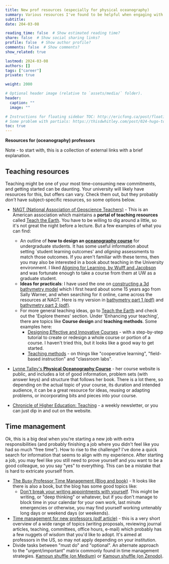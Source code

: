 ```yaml
---
title: New prof resources (especially for physical oceanography)
summary: Various resources I've found to be helpful when engaging with academia as a professor.  Especially teaching resources, but I'll add as I remember things.
subtitle: 
date: 204-03-08

reading_time: false  # Show estimated reading time?
share: false  # Show social sharing links?
profile: false  # Show author profile?
comments: false  # Show comments?
show_related: true

lastmod: 2024-03-08
authors: []
tags: ["career"]
private: true

weight: 2000

# Optional header image (relative to `assets/media/` folder).
header:
  caption: ""
  image: ""

# Instructions for floating sidebar TOC: http://ericfong.ca/post/floatingtoc/
# Some problem with partials: https://thisdwhitley.com/post/024-hugo-toc/
toc: true
---
```



**Resources for (oceanography) professors**

<!--{{< toc >}}-->
Note - to start with, this is a collection of external links with a brief explanation.

## Teaching resources

Teaching might be one of  your most time-consuming new commitments, and getting started can be daunting.  Your university will likely have resources for this, but offers can vary.  Check them out, but they probably *don't* have subject-specific resources, so some options below.

- [NAGT (National Association of Geoscience Teachers)](https://nagt.org/index.html) - This is an American association which maintains a **portal of teaching resources** called [Teach the Earth](https://serc.carleton.edu/teachearth/index.html).  You have to be willing to dig around a little, so it's not great the night before a lecture.  But a few examples of what you can find:
  - An outline of **how to design an [oceanography course](https://serc.carleton.edu/teachearth/index.html)** for undergraduate students.  It has some useful information about setting `student learning outcomes' and *aligning* assessments to match those outcomes.  If you aren't familiar with these terms, then you may also be interested in a book about teaching in the University environment.  I liked [Aligning for Learning, by Wulff and Jacobson](https://search.worldcat.org/de/title/57373791) and was fortunate enough to take a course from them at UW as a graduate student.
  - **Ideas for practicals**: I have used the one on [constructing a 3d bathymetry model](https://nagt.org/nagt/teaching_resources/teachingmaterials/124130.html) which I first heard about some 15 years ago from Sally Warner, and when searching for it online, came across the resources at NAGT.  Here is my version in [bathymetry part 1 (pdf)](../../files/2023-MessFern-bathy1.pdf) and [bathymetry part 2 (pdf)](../../files/2023-MessFern-bathy2.pdf).
  - For more general teaching ideas, go to [Teach the Earth](https://serc.carleton.edu/teachearth/index.html) and check out the 'Explore themes' section.  Under 'Enhancing your teaching',  there are topics like **Course design** and **teaching methods**.  Some examples here:
    - [Designing Effective and Innovative Courses](https://serc.carleton.edu/NAGTWorkshops/coursedesign/index.html) - with a step-by-step tutorial to create or redesign a whole course or portion of a course.  I haven't tried this, but it looks like a good way to get started.
    - [Teaching methods](https://serc.carleton.edu/sp/library/pedagogies.html) - on things like "cooperative learning", "field-based instruction" and "classroom labs".

- [Lynne Talley's **Physical Oceanography Course**](http://sam.ucsd.edu/ltalley/sio210/index.html) - her course website is public, and includes a lot of good information, problem sets (with answer keys) and structure that follows her book.  There is a lot there, so depending on the actual topic of your course, its duration and intended audience, it can be a great resource for ideas, reusing or adapting problems, or incorporating bits and pieces into your course.

- [Chronicle of Higher Education: Teaching](https://www.chronicle.com/newsletter/teaching) - a weekly newsletter, or  you can just dip in and out on the website.

## Time management

Ok, this is a big deal when you're starting a new job with extra responsibilities (and probably finishing a job where you didn't feel like you had so much "free time").  How to rise to the challenge?  I've done a quick search for information that seems to align with my experience.  After starting a job, you may feel like you still need to prove yourself and you want to be a good colleague, so you say "yes" to everything.  This can be a mistake that is hard to extricate yourself from.

- [The Busy Professor Time Management (Blog and book)](https://thebusyprofessor.com) - It looks like there is also a book, but the blog has some good topics like:
  - [Don't break your writing appointments with yourself](https://thebusyprofessor.com/2021/02/15/dont-break-your-writing-appointments-with-yourself/).  This might be writing, or "deep thinking" or whatever, but if you don't manage to block time in your calendar for your own work, last minute emergencies or otherwise, you may find yourself working untenably long days or weekend days (or weekends).
- [Time management for new professors (pdf article)](https://www.cs.cmu.edu/~natassa/aapubs/journal/time-management.pdf) - this is a very short overview of a wide range of topics (writing proposals, reviewing journal articles, teaching, committees, office hours, e-mail) which probably has a few nuggets of wisdom that you'd like to adopt.  It's aimed at professors in the US, so may not apply depending on your institution.
- Divide tasks between "must do" and "optional".  An alternate approach to the "urgent/important" matrix commonly found in time management strategies.  [Kamoun shuffle (on Medium)](https://kamounlab.medium.com/time-management-for-academics-forget-about-the-eisenhower-method-15b380ade0a8) or [Kamoun shuffle (on Zenodo)](https://zenodo.org/records/6616905).